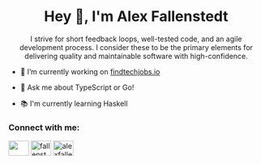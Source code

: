 <h1 align="center">Hey 👋, I'm Alex Fallenstedt</h1>
<p align="center">I strive for short feedback loops, well-tested code, and an agile development process. I consider these to be the primary elements for delivering quality and maintainable software with high-confidence.</p>

- 🔭 I’m currently working on [findtechjobs.io](https://www.findtechjobs.io/)

- 💬 Ask me about TypeScript or Go! 

- 📚 I'm currently learning Haskell

<h3 align="left">Connect with me:</h3>
<p align="left">
<a href="https://500px.com/p/alexanderfallenstedt?view=photos" target="blank"><img align="center" src="https://cdn.worldvectorlogo.com/logos/500px.svg" height="30" width="40" /></a>
<a href="https://twitter.com/fallenstedt" target="blank"><img align="center" src="https://raw.githubusercontent.com/rahuldkjain/github-profile-readme-generator/master/src/images/icons/Social/twitter.svg" alt="fallenstedt" height="30" width="40" /></a>
<a href="https://linkedin.com/in/alexfallenstedt" target="blank"><img align="center" src="https://raw.githubusercontent.com/rahuldkjain/github-profile-readme-generator/master/src/images/icons/Social/linked-in-alt.svg" alt="alexfallenstedt" height="30" width="40" /></a>
</p>
